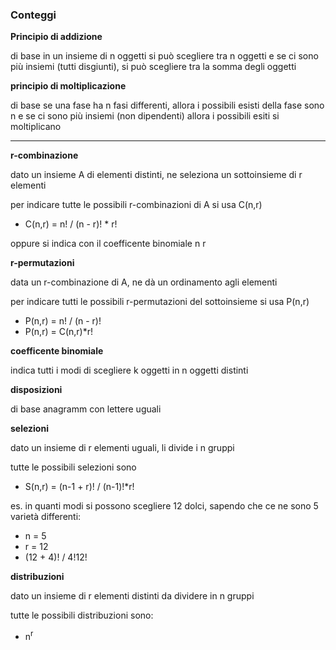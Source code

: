 ### Conteggi

**Principio di addizione**

di base in un insieme di n oggetti si può scegliere tra n oggetti e se ci sono più insiemi (tutti disgiunti), si può scegliere tra la somma degli oggetti

**principio di moltiplicazione**

di base se una fase ha n fasi differenti, allora i possibili esisti della fase sono n e se ci sono più insiemi (non dipendenti) allora i possibili esiti si moltiplicano

---

**r-combinazione**

dato un insieme A di elementi distinti, ne seleziona un sottoinsieme di r elementi

per indicare tutte le possibili r-combinazioni di A si usa C(n,r)

* C(n,r) = n! / (n - r)! \* r! 

oppure si indica con il coefficente binomiale n r

**r-permutazioni**

data un r-combinazione di A, ne dà un ordinamento agli elementi

per indicare tutti le possibili r-permutazioni del sottoinsieme si usa P(n,r)

* P(n,r) = n! / (n - r)!
* P(n,r) = C(n,r)\*r!

**coefficente binomiale**

indica tutti i modi di scegliere k oggetti in n oggetti distinti

**disposizioni**

di base anagramm con lettere uguali

**selezioni**

dato un insieme di r elementi uguali, li divide i n gruppi

tutte le possibili selezioni sono
* S(n,r) = (n-1 + r)! / (n-1)!\*r! 

es. in quanti modi si possono scegliere 12 dolci, sapendo che ce ne sono 5 varietà differenti:
* n = 5 
* r = 12
* (12 + 4)! / 4!12!

**distribuzioni**

dato un insieme di r elementi distinti da dividere in n gruppi

tutte le possibili distribuzioni sono:
* n<sup>r</sup>


